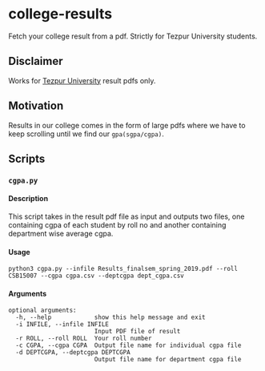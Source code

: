 # college-results

Fetch your college result from a pdf. Strictly for Tezpur University students.

## Disclaimer

Works for [Tezpur University](http://www.tezu.ernet.in/) result pdfs only.

## Motivation

Results in our college comes in the form of large pdfs where we have to keep scrolling until we find our `gpa(sgpa/cgpa)`.


## Scripts

### `cgpa.py`

#### Description

This script takes in the result pdf file as input and outputs two files, one containing cgpa of each student by roll no
and another containing department wise average cgpa.

#### Usage

```
python3 cgpa.py --infile Results_finalsem_spring_2019.pdf --roll CSB15007 --cgpa cgpa.csv --deptcgpa dept_cgpa.csv

```

#### Arguments

```
optional arguments:
  -h, --help            show this help message and exit
  -i INFILE, --infile INFILE
                        Input PDF file of result
  -r ROLL, --roll ROLL  Your roll number
  -c CGPA, --cgpa CGPA  Output file name for individual cgpa file
  -d DEPTCGPA, --deptcgpa DEPTCGPA
                        Output file name for department cgpa file
```

